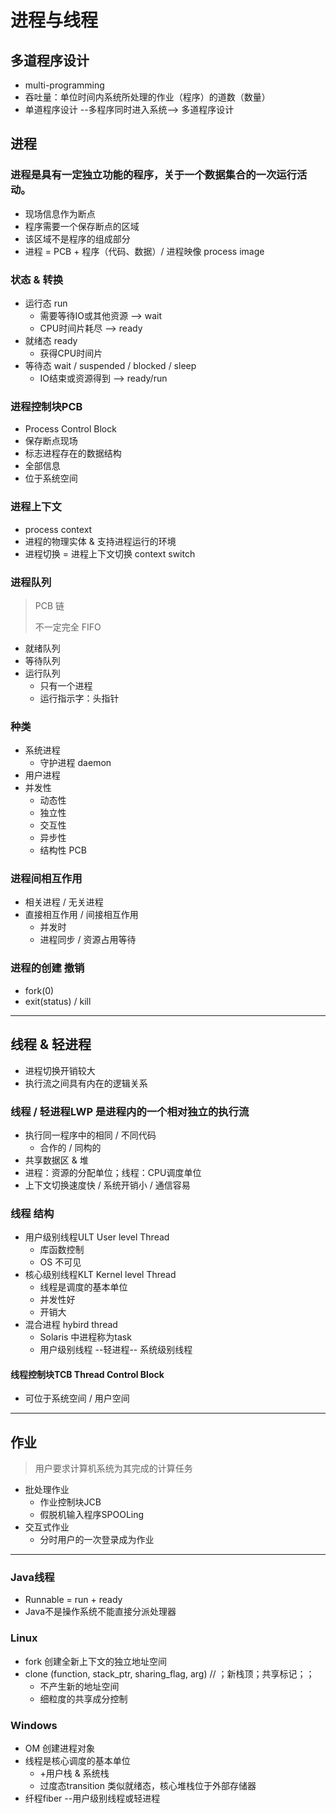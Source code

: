 # 进程与线程

## 多道程序设计

* multi-programming
* 吞吐量：单位时间内系统所处理的作业（程序）的道数（数量）
* 单道程序设计 --多程序同时进入系统--> 多道程序设计

## 进程

### 进程是具有一定独立功能的程序，关于一个数据集合的一次运行活动。

* 现场信息作为断点
* 程序需要一个保存断点的区域
* 该区域不是程序的组成部分
* 进程 = PCB + 程序（代码、数据）/ 进程映像 process image

### 状态 & 转换

* 运行态 run
  * 需要等待IO或其他资源 --> wait
  * CPU时间片耗尽 --> ready
* 就绪态 ready
  * 获得CPU时间片
* 等待态 wait / suspended / blocked / sleep
  * IO结束或资源得到 --> ready/run

### 进程控制块PCB

* Process Control Block
* 保存断点现场
* 标志进程存在的数据结构
* 全部信息
* 位于系统空间

### 进程上下文

* process context
* 进程的物理实体 & 支持进程运行的环境
* 进程切换 = 进程上下文切换 context switch

### 进程队列

> PCB 链
>
> 不一定完全 FIFO
* 就绪队列
* 等待队列
* 运行队列
  * 只有一个进程
  * 运行指示字：头指针

### 种类

* 系统进程
  * 守护进程 daemon
* 用户进程
* 并发性
  * 动态性
  * 独立性
  * 交互性
  * 异步性
  * 结构性 PCB

### 进程间相互作用

* 相关进程 / 无关进程
* 直接相互作用 / 间接相互作用
  * 并发时
  * 进程同步 / 资源占用等待

### 进程的创建 撤销

* fork(0)
* exit(status) / kill

---

## 线程 & 轻进程

* 进程切换开销较大
* 执行流之间具有内在的逻辑关系

### 线程 / 轻进程LWP 是进程内的一个相对独立的执行流

* 执行同一程序中的相同 / 不同代码
  * 合作的 / 同构的
* 共享数据区 & 堆
* 进程：资源的分配单位；线程：CPU调度单位
* 上下文切换速度快 / 系统开销小 / 通信容易

### 线程 结构

* 用户级别线程ULT User level Thread
  * 库函数控制
  * OS 不可见
* 核心级别线程KLT Kernel level Thread
  * 线程是调度的基本单位
  * 并发性好
  * 开销大
* 混合进程 hybird thread
  * Solaris 中进程称为task
  * 用户级别线程 --轻进程-- 系统级别线程

#### 线程控制块TCB Thread Control Block

* 可位于系统空间 / 用户空间

---

## 作业

> 用户要求计算机系统为其完成的计算任务
* 批处理作业
  * 作业控制块JCB
  * 假脱机输入程序SPOOLing
* 交互式作业
  * 分时用户的一次登录成为作业

---

### Java线程

* Runnable = run + ready
* Java不是操作系统不能直接分派处理器

### Linux

* fork 创建全新上下文的独立地址空间
* clone (function, stack_ptr, sharing_flag, arg) // ；新栈顶；共享标记；；
  * 不产生新的地址空间
  * 细粒度的共享成分控制

### Windows

* OM 创建进程对象
* 线程是核心调度的基本单位
  * +用户栈 & 系统栈
  * 过度态transition 类似就绪态，核心堆栈位于外部存储器
* 纤程fiber --用户级别线程或轻进程